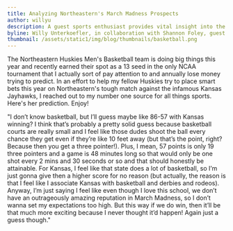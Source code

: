 ```yaml
---
title: Analyzing Northeastern's March Madness Prospects
author: willyu
description: A guest sports enthusiast provides vital insight into the sports
byline: Willy Unterkoefler, in collaboration with Shannon Foley, guest writer and sports enthusiast
thumbnail: /assets/static1/img/blog/thumbnails/basketball.png
---
```



The Northeastern Huskies Men's Basketball team is doing big things this year and recently earned their spot as a 13 seed in the only NCAA tournament that I actually sort of pay attention to and annually lose money trying to predict. In an effort to help my fellow Huskies try to place smart bets this year on Northeastern's tough match against the infamous Kansas Jayhawks, I reached out to my number one source for all things sports. Here's her prediction. Enjoy!

"I don’t know basketball, but I’ll guess maybe like 86-57 with Kansas winning? I think that’s probably a pretty solid guess because basketball courts are really small and I feel like those dudes shoot the ball every chance they get even if they’re like 10 feet away (but that’s the point, right? Because then you get a three pointer!). Plus, I mean, 57 points is only 19 three pointers and a game is 48 minutes long so that would only be one shot every 2 mins and 30 seconds or so and that should honestly be attainable. For Kansas, I feel like that state does a lot of basketball, so I’m just gonna give then a higher score for no reason (but actually, the reason is that I feel like I associate Kansas with basketball and derbies and rodeos). Anyway, I’m just saying I feel like even though I love this school, we don’t have an outrageously amazing reputation in March Madness, so I don’t wanna set my expectations too high. But this way if we do win, then it’ll be that much more exciting because I never thought it’d happen! Again just a guess though."
